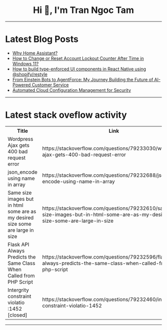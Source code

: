 <h1 align="center">Hi 👋, I'm Tran Ngoc Tam</h1>

---

# Latest Blog Posts 
<!-- BLOG-POST-LIST:START -->
- [Why Home Assistant?](https://dev.to/nfrankel/why-home-assistant-f94)
- [How to Change or Reset Account Lockout Counter After Time in Windows 11?](https://dev.to/win11verse/how-to-change-or-reset-account-lockout-counter-after-time-in-windows-11-3bm9)
- [How to build type-enforced UI components in React Native using @shopify/restyle](https://dev.to/iliashaddad3/how-to-build-type-enforced-ui-components-in-react-native-using-shopifyrestyle-49j2)
- [From Einstein Bots to AgentForce: My Journey Building the Future of AI-Powered Customer Service](https://dev.to/priyanka_singh_a67381061f/from-einstein-bots-to-agentforce-my-journey-building-the-future-of-ai-powered-customer-service-481k)
- [Automated Cloud Configuration Management for Security](https://dev.to/iskender83/automated-cloud-configuration-management-for-security-4j54)
<!-- BLOG-POST-LIST:END -->

---

# Latest stack oveflow activity
<table>
  <tr><th>Title</th><th>Link</th></tr>
  <!-- STACKOVERFLOW:START --><tr><td>Wordpress Ajax gets 400 bad request error</td><td>https://stackoverflow.com/questions/79233030/wordpress-ajax-gets-400-bad-request-error</td></tr><tr><td>json_encode using name in array</td><td>https://stackoverflow.com/questions/79232688/json-encode-using-name-in-array</td></tr><tr><td>Same size images but in html some are as my desired size some are large in size</td><td>https://stackoverflow.com/questions/79232610/same-size-images-but-in-html-some-are-as-my-desired-size-some-are-large-in-size</td></tr><tr><td>Flask API Always Predicts the Same Class When Called from PHP Script</td><td>https://stackoverflow.com/questions/79232596/flask-api-always-predicts-the-same-class-when-called-from-php-script</td></tr><tr><td>Intergrity constraint violatio :1452 [closed]</td><td>https://stackoverflow.com/questions/79232460/intergrity-constraint-violatio-1452</td></tr><!-- STACKOVERFLOW:END -->
</table>

---



